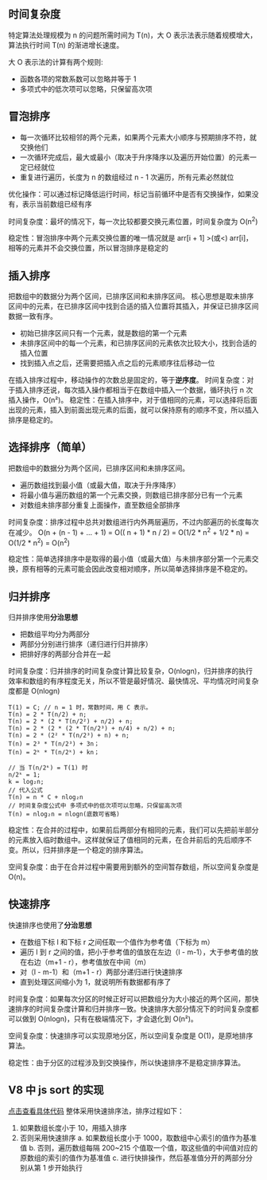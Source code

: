 ## 时间复杂度
特定算法处理规模为 n 的问题所需时间为 T(n)，大 O 表示法表示随着规模增大，算法执行时间 T(n) 的渐进增长速度。

大 O 表示法的计算有两个规则:
- 函数各项的常数系数可以忽略并等于 1
- 多项式中的低次项可以忽略，只保留高次项

## 冒泡排序
- 每一次循环比较相邻的两个元素，如果两个元素大小顺序与预期排序不符，就交换他们
- 一次循环完成后，最大或最小（取决于升序降序以及遍历开始位置）的元素一定已经就位
- 重复进行遍历，长度为 n 的数组经过 n - 1 次遍历，所有元素必然就位

优化操作：可以通过标记降低运行时间，标记当前循环中是否有交换操作，如果没有，表示当前数组已经有序

时间复杂度：最坏的情况下，每一次比较都要交换元素位置，时间复杂度为 O(n<sup>2</sup>)

稳定性：冒泡排序中两个元素交换位置的唯一情况就是 arr[i + 1] >(或<) arr[i]，相等的元素并不会交换位置，所以冒泡排序是稳定的

## 插入排序
把数组中的数据分为两个区间，已排序区间和未排序区间。
核心思想是取未排序区间中的元素，在已排序区间中找到合适的插入位置将其插入，并保证已排序区间数据一致有序。
- 初始已排序区间只有一个元素，就是数组的第一个元素
- 未排序区间中的每一个元素，和已排序区间的元素依次比较大小，找到合适的插入位置
- 找到插入点之后，还需要把插入点之后的元素顺序往后移动一位

在插入排序过程中，移动操作的次数总是固定的，等于**逆序度**。
时间复杂度：对于插入排序还说，每次插入操作都相当于在数组中插入一个数据，循环执行 n 次插入操作，O(n²)。
稳定性：在插入排序中，对于值相同的元素，可以选择将后面出现的元素，插入到前面出现元素的后面，就可以保持原有的顺序不变，所以插入排序是稳定的。


## 选择排序（简单）
把数组中的数据分为两个区间，已排序区间和未排序区间。
- 遍历数组找到最小值（或最大值，取决于升序降序）
- 将最小值与遍历数组的第一个元素交换，则数组已排序部分已有一个元素
- 对数组未排序部分重复上面操作，直至数组全部排序

时间复杂度：排序过程中总共对数组进行内外两层遍历，不过内部遍历的长度每次在减少。
O(n + (n - 1) + ... + 1) = O(( n + 1) * n / 2) = O(1/2 * n<sup>2</sup> + 1/2 * n) = O(1/2 * n<sup>2</sup>) = O(n<sup>2</sup>)

稳定性：简单选择排序中是取得的最小值（或最大值）与未排序部分第一个元素交换，原有相等的元素可能会因此改变相对顺序，所以简单选择排序是不稳定的。

## 归并排序
归并排序使用**分治思想**
- 把数组平均分为两部分
- 两部分分别进行排序（递归进行归并排序）
- 把排好序的两部分合并在一起

时间复杂度：归并排序的时间复杂度计算比较复杂，O(nlogn)，归并排序的执行效率和数组的有序程度无关，所以不管是最好情况、最快情况、平均情况时间复杂度都是 O(nlogn)
```
T(1) = C; // n = 1 时，常数时间，用 C 表示。
T(n) = 2 * T(n/2) + n;
T(n) = 2 * (2 * T(n/2²) + n/2) + n;
T(n) = 2 * (2 * (2 * T(n/2³) + n/4) + n/2) + n;
T(n) = 2 * (2² * T(n/2³) + n) + n;
T(n) = 2³ * T(n/2³) + 3n；
T(n) = 2ᵏ * T(n/2ᵏ) + kn；

// 当 T(n/2ᵏ) = T(1) 时
n/2ᵏ = 1;
k = log₂n;
// 代入公式
T(n) = n * C + nlog₂n
// 时间复杂度公式中 多项式中的低次项可以忽略，只保留高次项
T(n) = nlog₂n = nlogn(底数可省略)
```
稳定性：在合并的过程中，如果前后两部分有相同的元素，我们可以先把前半部分的元素放入临时数组中。这样就保证了值相同的元素，在合并前后的先后顺序不变。所以，归并排序是一个稳定的排序算法。

空间复杂度：由于在合并过程中需要用到额外的空间暂存数组，所以空间复杂度是 O(n)。

## 快速排序
快速排序也使用了**分治思想**
- 在数组下标 l 和下标 r 之间任取一个值作为参考值（下标为 m）
- 遍历 l 到 r 之间的值，把小于参考值的值放在左边（l - m-1），大于参考值的放在右边（m+1 - r），参考值放在中间（m）
- 对（l - m-1）和（m+1 - r）两部分递归进行快速排序
- 直到处理区间缩小为 1，就说明所有数据都有序了

时间复杂度：如果每次分区的时候正好可以把数组分为大小接近的两个区间，那快速排序的时间复杂度计算和归并排序一致。快速排序大部分情况下的时间复杂度都可以做到 O(nlogn)，只有在极端情况下，才会退化到 O(n²)。

空间复杂度：快速排序可以实现原地分区，所以空间复杂度是 O(1)，是原地排序算法。

稳定性：由于分区的过程涉及到交换操作，所以快速排序不是稳定排序算法。

## V8 中 js sort 的实现
[点击查看具体代码](https://github.com/v8/v8/blob/ad82a40509c5b5b4680d4299c8f08d6c6d31af3c/src/js/array.js#L710)
整体采用快速排序法，排序过程如下：
1. 如果数组长度小于 10，用插入排序
2. 否则采用快速排序
  a. 如果数组长度小于 1000，取数组中心索引的值作为基准值
  b. 否则，遍历数组每隔 200~215 个值取一个值，取这些值的中间值对应的原数组的索引的值作为基准值
  c. 进行快排操作，然后基准值分开的两部分分别从第 1 步开始执行